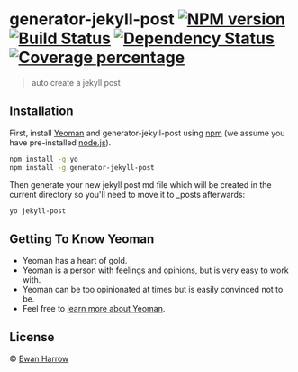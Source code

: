 # generator-jekyll-post [![NPM version][npm-image]][npm-url] [![Build Status][travis-image]][travis-url] [![Dependency Status][daviddm-image]][daviddm-url] [![Coverage percentage][coveralls-image]][coveralls-url]
> auto create a jekyll post

## Installation

First, install [Yeoman](http://yeoman.io) and generator-jekyll-post using [npm](https://www.npmjs.com/) (we assume you have pre-installed [node.js](https://nodejs.org/)).

```bash
npm install -g yo
npm install -g generator-jekyll-post
```

Then generate your new jekyll post md file which will be created in the current directory so you'll need to move it to _posts afterwards:

```bash
yo jekyll-post
```

## Getting To Know Yeoman

 * Yeoman has a heart of gold.
 * Yeoman is a person with feelings and opinions, but is very easy to work with.
 * Yeoman can be too opinionated at times but is easily convinced not to be.
 * Feel free to [learn more about Yeoman](http://yeoman.io/).

## License

 © [Ewan Harrow](ewanharrow.com)


[npm-image]: https://badge.fury.io/js/generator-jekyll-post.svg
[npm-url]: https://npmjs.org/package/generator-jekyll-post
[travis-image]: https://travis-ci.com/eharrow/generator-jekyll-post.svg?branch=master
[travis-url]: https://travis-ci.com/eharrow/generator-jekyll-post
[daviddm-image]: https://david-dm.org/eharrow/generator-jekyll-post.svg?theme=shields.io
[daviddm-url]: https://david-dm.org/eharrow/generator-jekyll-post
[coveralls-image]: https://coveralls.io/repos/eharrow/generator-jekyll-post/badge.svg
[coveralls-url]: https://coveralls.io/r/eharrow/generator-jekyll-post
